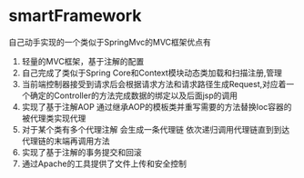 # smartFramework
自己动手实现的一个类似于SpringMvc的MVC框架优点有
1. 轻量的MVC框架，基于注解的配置
2. 自己完成了类似于Spring Core和Context模块动态类加载和扫描注册,管理
3. 当前端控制器接受到请求后会根据请求方法和请求路径生成Request,对应着一个确定的Controller的方法完成数据的绑定以及后面jsp的调用
4. 实现了基于注解AOP 通过继承AOP的模板类并重写需要的方法替换Ioc容器的被代理类实现代理
5. 对于某个类有多个代理注解 会生成一条代理链 依次递归调用代理链直到到达代理链的末端再调用方法
6. 实现了基于注解的事务提交和回滚
7. 通过Apache的工具提供了文件上传和安全控制
